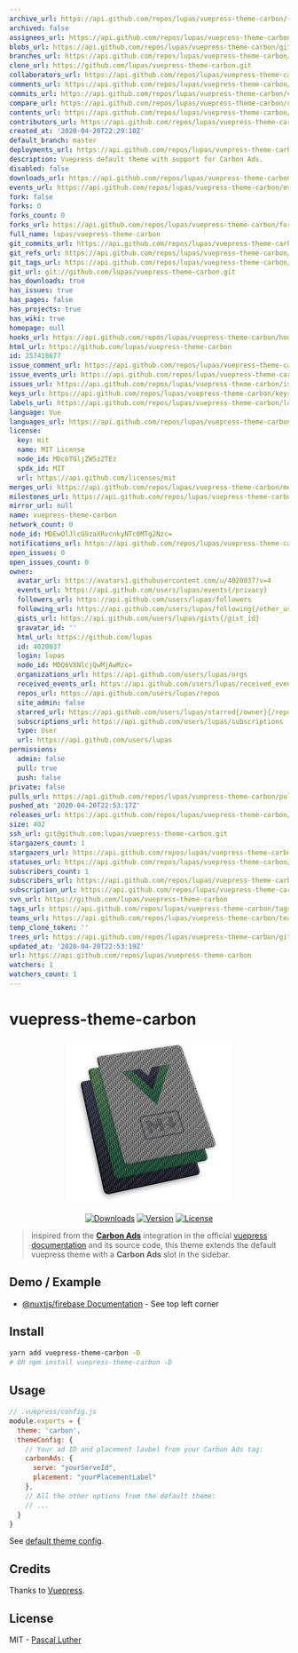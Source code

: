 ```yaml
---
archive_url: https://api.github.com/repos/lupas/vuepress-theme-carbon/{archive_format}{/ref}
archived: false
assignees_url: https://api.github.com/repos/lupas/vuepress-theme-carbon/assignees{/user}
blobs_url: https://api.github.com/repos/lupas/vuepress-theme-carbon/git/blobs{/sha}
branches_url: https://api.github.com/repos/lupas/vuepress-theme-carbon/branches{/branch}
clone_url: https://github.com/lupas/vuepress-theme-carbon.git
collaborators_url: https://api.github.com/repos/lupas/vuepress-theme-carbon/collaborators{/collaborator}
comments_url: https://api.github.com/repos/lupas/vuepress-theme-carbon/comments{/number}
commits_url: https://api.github.com/repos/lupas/vuepress-theme-carbon/commits{/sha}
compare_url: https://api.github.com/repos/lupas/vuepress-theme-carbon/compare/{base}...{head}
contents_url: https://api.github.com/repos/lupas/vuepress-theme-carbon/contents/{+path}
contributors_url: https://api.github.com/repos/lupas/vuepress-theme-carbon/contributors
created_at: '2020-04-20T22:29:10Z'
default_branch: master
deployments_url: https://api.github.com/repos/lupas/vuepress-theme-carbon/deployments
description: Vuepress default theme with support for Carbon Ads.
disabled: false
downloads_url: https://api.github.com/repos/lupas/vuepress-theme-carbon/downloads
events_url: https://api.github.com/repos/lupas/vuepress-theme-carbon/events
fork: false
forks: 0
forks_count: 0
forks_url: https://api.github.com/repos/lupas/vuepress-theme-carbon/forks
full_name: lupas/vuepress-theme-carbon
git_commits_url: https://api.github.com/repos/lupas/vuepress-theme-carbon/git/commits{/sha}
git_refs_url: https://api.github.com/repos/lupas/vuepress-theme-carbon/git/refs{/sha}
git_tags_url: https://api.github.com/repos/lupas/vuepress-theme-carbon/git/tags{/sha}
git_url: git://github.com/lupas/vuepress-theme-carbon.git
has_downloads: true
has_issues: true
has_pages: false
has_projects: true
has_wiki: true
homepage: null
hooks_url: https://api.github.com/repos/lupas/vuepress-theme-carbon/hooks
html_url: https://github.com/lupas/vuepress-theme-carbon
id: 257418677
issue_comment_url: https://api.github.com/repos/lupas/vuepress-theme-carbon/issues/comments{/number}
issue_events_url: https://api.github.com/repos/lupas/vuepress-theme-carbon/issues/events{/number}
issues_url: https://api.github.com/repos/lupas/vuepress-theme-carbon/issues{/number}
keys_url: https://api.github.com/repos/lupas/vuepress-theme-carbon/keys{/key_id}
labels_url: https://api.github.com/repos/lupas/vuepress-theme-carbon/labels{/name}
language: Vue
languages_url: https://api.github.com/repos/lupas/vuepress-theme-carbon/languages
license:
  key: mit
  name: MIT License
  node_id: MDc6TGljZW5zZTEz
  spdx_id: MIT
  url: https://api.github.com/licenses/mit
merges_url: https://api.github.com/repos/lupas/vuepress-theme-carbon/merges
milestones_url: https://api.github.com/repos/lupas/vuepress-theme-carbon/milestones{/number}
mirror_url: null
name: vuepress-theme-carbon
network_count: 0
node_id: MDEwOlJlcG9zaXRvcnkyNTc0MTg2Nzc=
notifications_url: https://api.github.com/repos/lupas/vuepress-theme-carbon/notifications{?since,all,participating}
open_issues: 0
open_issues_count: 0
owner:
  avatar_url: https://avatars1.githubusercontent.com/u/4020037?v=4
  events_url: https://api.github.com/users/lupas/events{/privacy}
  followers_url: https://api.github.com/users/lupas/followers
  following_url: https://api.github.com/users/lupas/following{/other_user}
  gists_url: https://api.github.com/users/lupas/gists{/gist_id}
  gravatar_id: ''
  html_url: https://github.com/lupas
  id: 4020037
  login: lupas
  node_id: MDQ6VXNlcjQwMjAwMzc=
  organizations_url: https://api.github.com/users/lupas/orgs
  received_events_url: https://api.github.com/users/lupas/received_events
  repos_url: https://api.github.com/users/lupas/repos
  site_admin: false
  starred_url: https://api.github.com/users/lupas/starred{/owner}{/repo}
  subscriptions_url: https://api.github.com/users/lupas/subscriptions
  type: User
  url: https://api.github.com/users/lupas
permissions:
  admin: false
  pull: true
  push: false
private: false
pulls_url: https://api.github.com/repos/lupas/vuepress-theme-carbon/pulls{/number}
pushed_at: '2020-04-20T22:53:17Z'
releases_url: https://api.github.com/repos/lupas/vuepress-theme-carbon/releases{/id}
size: 402
ssh_url: git@github.com:lupas/vuepress-theme-carbon.git
stargazers_count: 1
stargazers_url: https://api.github.com/repos/lupas/vuepress-theme-carbon/stargazers
statuses_url: https://api.github.com/repos/lupas/vuepress-theme-carbon/statuses/{sha}
subscribers_count: 1
subscribers_url: https://api.github.com/repos/lupas/vuepress-theme-carbon/subscribers
subscription_url: https://api.github.com/repos/lupas/vuepress-theme-carbon/subscription
svn_url: https://github.com/lupas/vuepress-theme-carbon
tags_url: https://api.github.com/repos/lupas/vuepress-theme-carbon/tags
teams_url: https://api.github.com/repos/lupas/vuepress-theme-carbon/teams
temp_clone_token: ''
trees_url: https://api.github.com/repos/lupas/vuepress-theme-carbon/git/trees{/sha}
updated_at: '2020-04-20T22:53:19Z'
url: https://api.github.com/repos/lupas/vuepress-theme-carbon
watchers: 1
watchers_count: 1
---
```


# vuepress-theme-carbon

<p align="center"><img align="center" height="300px" src="https://github.com/lupas/vuepress-theme-carbon/blob/master/misc/hero_vuepress-theme-carbon.png?raw=true"/></p>

<p align="center">
  <a href="https://www.npmjs.com/package/vuepress-theme-carbon"><img src="https://badgen.net/npm/dm/vuepress-theme-carbon" alt="Downloads"></a>
  <a href="https://www.npmjs.com/package/vuepress-theme-carbon"><img src="https://badgen.net/npm/v/vuepress-theme-carbon" alt="Version"></a>
  <a href="https://www.npmjs.com/package/vuepress-theme-carbon"><img src="https://badgen.net/npm/license/vuepress-theme-carbon" alt="License"></a>
 </p>
</p>

> Inspired from the [__Carbon Ads__](https://www.carbonads.net/) integration in the official [vuepress documentation](https://vuepress.vuejs.org/guide/) and its source code, this theme extends the default vuepress theme with a __Carbon Ads__ slot in the sidebar.

## Demo / Example

* [@nuxtjs/firebase Documentation](https://firebase.nuxtjs.org/guide/getting-started/) - See top left corner

## Install

```bash
yarn add vuepress-theme-carbon -D
# OR npm install vuepress-theme-carbon -D
```

## Usage

```js
// .vuepress/config.js
module.exports = {
  theme: 'carbon',
  themeConfig: {
    // Your ad ID and placement lavbel from your Carbon Ads tag:
    carbonAds: {
      serve: "yourServeId",
      placement: "yourPlacementLabel"
    },
    // All the other options from the default theme:
    // ...
  }
}
```

See [default theme config](https://vuepress.vuejs.org/theme/default-theme-config.html).

## Credits

Thanks to [Vuepress](https://github.com/vuejs/vuepress).

## License

MIT - [Pascal Luther](https://github.com/lupas)
